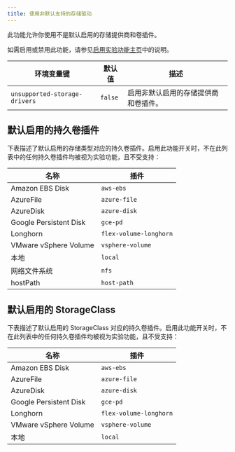 ```yaml
---
title: 使用非默认支持的存储驱动
---
```


此功能允许你使用不是默认启用的存储提供商和卷插件。

如需启用或禁用此功能，请参见[启用实验功能主页](experimental-features.md)中的说明。

| 环境变量键 | 默认值 | 描述 |
|---|---|---|
| `unsupported-storage-drivers` | `false` | 启用非默认启用的存储提供商和卷插件。 |

## 默认启用的持久卷插件

下表描述了默认启用的存储类型对应的持久卷插件。启用此功能开关时，不在此列表中的任何持久卷插件均被视为实验功能，且不受支持：

| 名称 | 插件 |
|--------|----------|
| Amazon EBS Disk | `aws-ebs` |
| AzureFile | `azure-file` |
| AzureDisk | `azure-disk` |
| Google Persistent Disk | `gce-pd` |
| Longhorn | `flex-volume-longhorn` |
| VMware vSphere Volume | `vsphere-volume` |
| 本地 | `local` |
| 网络文件系统 | `nfs` |
| hostPath | `host-path` |

## 默认启用的 StorageClass

下表描述了默认启用的 StorageClass 对应的持久卷插件。启用此功能开关时，不在此列表中的任何持久卷插件均被视为实验功能，且不受支持：

| 名称 | 插件 |
|--------|--------|
| Amazon EBS Disk | `aws-ebs` |
| AzureFile | `azure-file` |
| AzureDisk | `azure-disk` |
| Google Persistent Disk | `gce-pd` |
| Longhorn | `flex-volume-longhorn` |
| VMware vSphere Volume | `vsphere-volume` |
| 本地 | `local` |
